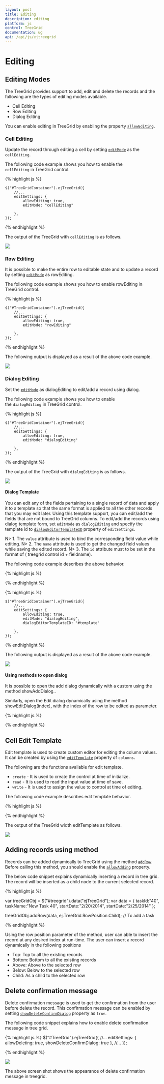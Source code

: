 ```yaml
---
layout: post
title: Editing
description: editing
platform: js
control: TreeGrid
documentation: ug
api: /api/js/ejtreegrid
---
```


# Editing

## Editing Modes

The TreeGrid provides support to add, edit and delete the records and the following are the types of editing modes available. 

* Cell Editing
* Row Editing
* Dialog Editing

You can enable editing in TreeGrid by enabling the property [`allowEditing`](/api/js/ejtreegrid#members:editsettings-allowediting "editSettings.allowEditing").

### Cell Editing

Update the record through editing a cell by setting [`editMode`](/api/js/ejtreegrid#members:editsettings-editmode "editSettings.editMode") as the `cellEditing`.

The following code example shows you how to enable the `cellEditing` in TreeGrid control.

{% highlight js %}

    $("#TreeGridContainer").ejTreeGrid({
        //...
        editSettings: {
            allowEditing: true,
            editMode: "cellEditing"

        },
    });

{% endhighlight %}

The output of the TreeGrid with `cellEditing` is as follows.

![](/js/TreeGrid/Editing_images/cellEditing.png)

### Row Editing

It is possible to make the entire row to editable state and to update a record by setting [`editMode`](/api/js/ejtreegrid#members:editsettings-editmode "editSettings.editMode") as rowEditing.

The following code example shows you how to enable rowEditing in TreeGrid control.

{% highlight js %}

    $("#TreeGridContainer").ejTreeGrid({
        //...
        editSettings: {
            allowEditing: true,
            editMode: "rowEditing"

        },
    });

{% endhighlight %}

The following output is displayed as a result of the above code example.

![](/js/TreeGrid/Editing_images/rowEditing.png)

### Dialog Editing

Set the [`editMode`](/api/js/ejtreegrid#members:editsettings-editmode "editSettings.editMode") as dialogEditing to edit/add a record using dialog.

The following code example shows you how to enable the `dialogEditing` in TreeGrid control.

{% highlight js %}

    $("#TreeGridContainer").ejTreeGrid({
        //...
        editSettings: {
            allowEditing: true,
            editMode: "dialogEditing"

        },
    });

{% endhighlight %}

The output of the TreeGrid with `dialogEditing` is as follows.

![](/js/TreeGrid/Editing_images/dialogEditing.png)

#### Dialog Template

You can edit any of the fields pertaining to a single record of data and apply it to a template so that the same format is applied to all the other records that you may edit later.
Using this template support, you can edit/add the fields that are not bound to TreeGrid columns.
To edit/add the records using dialog template form, set `editMode` as `dialogEditing` and specify the template id to [`dialogEditorTemplateID`](/api/js/ejtreegrid#members:editsettings-dialogeditortemplateid "editSettings.dialogEditorTemplateID") property of `editSettings`.

N> 1. The `value` attribute is used to bind the corresponding field value while editing.
N> 2. The `name` attribute is used to get the changed field values while saving the edited record.
N> 3.  The `id` attribute must to be set in the format of ( treegrid control id + fieldname).

The following code example describes the above behavior.

{% highlight js %}

<script type="text/x-jsrender" id="template">
    <div>
        <b>Task Details</b>
        <table cellspacing="10" class="beta">
            <tr>
                <td style="text-align:right;padding: 10px;">
                    TaskID
                </td>
                <td style="text-align: left;padding: 10px;">
                    <input id="TreeGridContainertaskID" type="number" name="taskID" value="{{'{{'}}:taskID{{}}}}" disabled="disabled" class="e-field e-ejinputtext valid e-disable"/>
                </td>
                <td style="text-align: right;padding: 10px;">
                    TaskName
                </td>
                <td style="text-align: left;padding: 10px;">
                    <input id="TreeGridContainertaskName" name="taskName" value="{{'{{'}}:taskName{{}}}}" class="e-field e-ejinputtext valid"/>
                </td>
            </tr>
            <tr>
                <td style="text-align: right;padding: 10px;">
                    StartDate
                </td>
                <td style="text-align: left;padding: 10px;">
                    <input type="text" id="TreeGridContainerstartDate" name="startDate" value="{{'{{'}}:startDate{{}}}}" class="e-field e-ejinputtext valid" />
                </td>
                <td style="text-align: right;padding: 10px;">
                    EndDate
                </td>
                <td style="text-align: left;padding: 10px;">
                    <input id="TreeGridContainerendDate" type="text" name="endDate" value="{{'{{'}}:endDate{{}}}}" class="e-field e-ejinputtext valid"  />
                </td>
            </tr>
        </table>
    </div>
</script>

{% endhighlight %}


{% highlight js %}

    $("#TreeGridContainer").ejTreeGrid({
        //...
        editSettings: {
            allowEditing: true,
            editMode: "dialogEditing",
            dialogEditorTemplateID: "#template"

        },
    });

{% endhighlight %}

The following output is displayed as a result of the above code example.

![](/js/TreeGrid/Editing_images/dialogTemplate.png)

#### Using methods to open dialog

It is possible to open the add dialog dynamically with a custom using the method showAddDialog..

Similarly, open the Edit dialog dynamically using the method showEditDialog(index), with the index of the row to be edited as parameter.

{% highlight js %}
<script>
$("#add").click(function (args) {
    treegridObj = $("# TreeGridContainer ").data("ejTreeGrid");
    treegridObj.showAddDialog();
    })
$("#edit").click(function (args) {
    treegridObj = $("# TreeGridContainer ").data("ejTreeGrid ");
    treegridObj.showEditDialog(3);
    })
</script>
{% endhighlight %}

## Cell Edit Template

Edit template is used to create custom editor for editing the column values. It can be created by using the [`editTemplate`](/api/js/ejtreegrid#members:columns-edittemplate "columns.editTemplate") property of `columns`.

The following are the functions available for edit template.

* `create` - It is used to create the control at time of initialize.
* `read` - It is used to read the input value at time of save.
* `write` - It is used to assign the value to control at time of editing.

The following code example describes edit template behavior.

{% highlight js %}

<script>
    var autocompleteData = ["Planning", "Plan Timeline", "Plan Budget", "Allocate Resources", "Planning Complete"];
    $("#treegrid").ejTreeGrid({
        //...
        editSettings: {
            allowAdding: true,
            allowEditing: true,
            allowDeleting: true
        },
        columns: [{
            field: "taskName",
            headerText: "Task Name",
            editTemplate: {
                create: create,
                write: write,
                read: read,
            }
        }],
        //...
    });

    function create() {
        return "<input>";
    }

    function write(args) {
        args.element.ejAutocomplete({
            width: "100%",
            dataSource: autocompleteData,
            enableDistinct: true,
            value: args.rowData !== undefined ? args.rowData["taskName"] : ""
        });
    }

    function read(args) {
        args.ejAutocomplete('suggestionList').css('display', 'none');
        return args.ejAutocomplete("getValue");
    }
</script>

{% endhighlight %}

The output of the TreeGrid width editTemplate as follows.

![](/js/TreeGrid/Editing_images/editTemplate.png)

## Adding records using method

Records can be added dynamically to TreeGrid using the method  [`addRow`](/api/js/ejtreegrid#methods:addrow "addRow"). Before calling this method, you should enable the [`allowAdding`](/api/js/ejtreegrid#members:editsettings-allowadding "editSettings.allowAdding") property.

The below code snippet explains dynamically inserting a record in tree grid. The record will be inserted as a child node to the current selected record.

{% highlight js %}

var treeGridObj = $("#treegrid").data("ejTreeGrid");
var data = {
            taskId:"40",
            taskName:"New Task 40",
            startDate:"2/20/2014",
            startDate:"2/25/2014"
           };

treeGridObj.addRow(data, ej.TreeGrid.RowPosition.Child); // To add a task

{% endhighlight %}

Using the row position parameter of the method, user can able to insert the record at any desired index at run-time. The user can insert a record dynamically in the following positions

* Top: Top to all the existing records
* Bottom: Bottom to all the existing records
* Above: Above to the selected row
* Below: Below to the selected row
* Child: As a child to the selected row

## Delete confirmation message

Delete confirmation message is used to get the confirmation from the user before delete the record. This confirmation message can be enabled by setting [`showDeleteConfirmDialog`](/api/js/ejtreegrid#members:editsettings-showdeleteconfirmdialog "editSettings.showDeleteConfirmDialog") property as `true`.

The following code snippet explains how to enable delete confirmation message in tree grid.

{% highlight js %}
$("#TreeGrid").ejTreeGrid({
    //...
    editSettings: {
        allowDeleting: true,
	    showDeleteConfirmDialog: true
    },
    //...
});

{% endhighlight %}

![](/js/TreeGrid/Editing_images/deleteConfirmation.png)

The above screen shot shows the appearance of delete confirmation message in treegrid.